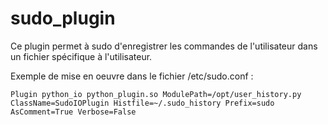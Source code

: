 # sudo_plugin

Ce plugin permet à sudo d'enregistrer les commandes de l'utilisateur dans un fichier spécifique à l'utilisateur.

Exemple de mise en oeuvre dans le fichier /etc/sudo.conf :

	Plugin python_io python_plugin.so ModulePath=/opt/user_history.py ClassName=SudoIOPlugin Histfile=~/.sudo_history Prefix=sudo AsComment=True Verbose=False
